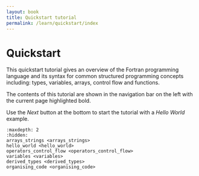 ```yaml
---
layout: book
title: Quickstart tutorial
permalink: /learn/quickstart/index
---
```


# Quickstart

This quickstart tutorial gives an overview of the Fortran programming language
and its syntax for common structured programming concepts including:
types, variables, arrays, control flow and functions.

The contents of this tutorial are shown in the navigation bar on the left with the current page highlighted bold.

Use the _Next_ button at the bottom to start the tutorial with a _Hello World_ example.

````{toctree}
:maxdepth: 2
:hidden:
arrays_strings <arrays_strings>
hello_world <hello_world>
operators_control_flow <operators_control_flow>
variables <variables>
derived_types <derived_types>
organising_code <organising_code>
````